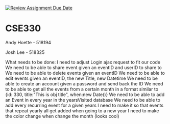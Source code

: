 [![Review Assignment Due Date](https://classroom.github.com/assets/deadline-readme-button-22041afd0340ce965d47ae6ef1cefeee28c7c493a6346c4f15d667ab976d596c.svg)](https://classroom.github.com/a/LRsBrD_9)
# CSE330

Andy Hoette - 518194

Josh Lee - 518325

What needs to be done:
    I need to adjust Login ajax request to fit our code
    We need to be able to share event given an eventID and userID to share to
    We need to be able to delete events given an eventID
    We need to be able to edit events given an eventID, the new Title, new Datetime
    We need to be able to create an account given a password and send back the ID
    We need to be able to get all the events from a certain month in a format similar to {id: 330, title:"This is obj title", when:new Date()}
    We need to be able to add an Event in every year in the yearsVisited database
    We need to be able to add every recurring event for a given years
    I need to make it so that events that repeat yearly all get added when going to a new year
    I need to make the color change when change the month (looks cool)
    
